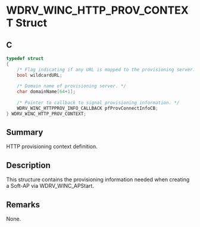 # WDRV_WINC_HTTP_PROV_CONTEXT Struct

## C

```c
typedef struct
{
    /* Flag indicating if any URL is mapped to the provisioning server. */
    bool wildcardURL;
    
    /* Domain name of provisioning server. */
    char domainName[64+1];
    
    /* Pointer to callback to signal provisioning information. */
    WDRV_WINC_HTTPPROV_INFO_CALLBACK pfProvConnectInfoCB;
} WDRV_WINC_HTTP_PROV_CONTEXT;

```

## Summary

HTTP provisioning context definition.  

## Description

This structure contains the provisioning information needed when creating
a Soft-AP via WDRV_WINC_APStart.

## Remarks

None. 


